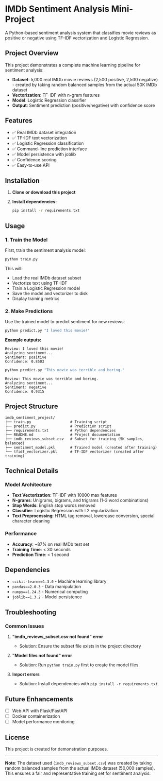 # IMDb Sentiment Analysis Mini-Project

A Python-based sentiment analysis system that classifies movie reviews as positive or negative using TF-IDF vectorization and Logistic Regression.

## Project Overview

This project demonstrates a complete machine learning pipeline for sentiment analysis:
- **Dataset**: 5,000 real IMDb movie reviews (2,500 positive, 2,500 negative) - created by taking random balanced samples from the actual 50K IMDb dataset
- **Vectorization**: TF-IDF with n-gram features
- **Model**: Logistic Regression classifier
- **Output**: Sentiment prediction (positive/negative) with confidence score

## Features

- ✅ Real IMDb dataset integration
- ✅ TF-IDF text vectorization
- ✅ Logistic Regression classification
- ✅ Command-line prediction interface
- ✅ Model persistence with joblib
- ✅ Confidence scoring
- ✅ Easy-to-use API

## Installation

1. **Clone or download this project**

2. **Install dependencies:**
   ```bash
   pip install -r requirements.txt
   ```

## Usage

### 1. Train the Model

First, train the sentiment analysis model:

```bash
python train.py
```

This will:
- Load the real IMDb dataset subset
- Vectorize text using TF-IDF
- Train a Logistic Regression model
- Save the model and vectorizer to disk
- Display training metrics

### 2. Make Predictions

Use the trained model to predict sentiment for new reviews:

```bash
python predict.py "I loved this movie!"
```

**Example outputs:**
```
Review: I loved this movie!
Analyzing sentiment...
Sentiment: positive
Confidence: 0.8503
```

```bash
python predict.py "This movie was terrible and boring."
```

```
Review: This movie was terrible and boring.
Analyzing sentiment...
Sentiment: negative
Confidence: 0.9315
```

## Project Structure

```
imdb_sentiment_project/
├── train.py                  # Training script
├── predict.py                # Prediction script
├── requirements.txt          # Python dependencies
├── README.md                 # Project documentation
├── imdb_reviews_subset.csv   # Subset for training (5K samples, balanced)
├── sentiment_model.pkl       # Trained model (created after training)
└── tfidf_vectorizer.pkl      # TF-IDF vectorizer (created after training)
```

## Technical Details

### Model Architecture
- **Text Vectorization**: TF-IDF with 10000 max features
- **N-grams**: Unigrams, bigrams, and trigrams (1-3 word combinations)
- **Stop Words**: English stop words removed
- **Classifier**: Logistic Regression with L2 regularization
- **Text Preprocessing**: HTML tag removal, lowercase conversion, special character cleaning

### Performance
- **Accuracy**: ~87% on real IMDb test set
- **Training Time**: < 30 seconds
- **Prediction Time**: < 1 second

## Dependencies

- `scikit-learn==1.3.0` - Machine learning library
- `pandas==2.0.3` - Data manipulation
- `numpy==1.24.3` - Numerical computing
- `joblib==1.3.2` - Model persistence

## Troubleshooting

### Common Issues

1. **"imdb_reviews_subset.csv not found" error**
   - Solution: Ensure the subset file exists in the project directory

2. **"Model files not found" error**
   - Solution: Run `python train.py` first to create the model files

3. **Import errors**
   - Solution: Install dependencies with `pip install -r requirements.txt`

## Future Enhancements

- [ ] Web API with Flask/FastAPI
- [ ] Docker containerization
- [ ] Model performance monitoring

## License

This project is created for demonstration purposes.

---

**Note**: The dataset used (`imdb_reviews_subset.csv`) was created by taking random balanced samples from the actual IMDb dataset (50,000 samples). This ensures a fair and representative training set for sentiment analysis.
